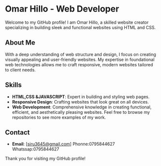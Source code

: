 # Omar Hillo - Web Developer

Welcome to my GitHub profile! I am Omar Hillo, a skilled website creator specializing in building sleek and functional websites using HTML and CSS. 

## About Me

With a deep understanding of web structure and design, I focus on creating visually appealing and user-friendly websites. My expertise in foundational web technologies allows me to craft responsive, modern websites tailored to client needs.

## Skills

- **HTML,CSS &JAVASCRIPT**: Expert in building and styling web pages.
- **Responsive Design**: Crafting websites that look great on all devices.
- **Web Development**: Comprehensive knowledge in creating functional, efficient, and aesthetically pleasing websites.
Feel free to browse my repositories to see more examples of my work.

## Contact

- **Email**: [siru3645@gmail.com]
     Phonne:0795844627
     Whatssap:0795844627


Thank you for visiting my GitHub profile!
